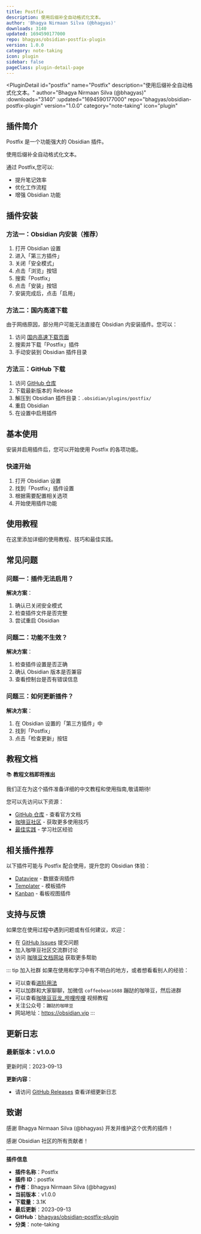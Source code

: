 ```yaml
---
title: Postfix
description: 使用后缀补全自动格式化文本。
author: 'Bhagya Nirmaan Silva (@bhagyas)'
downloads: 3140
updated: 1694590177000
repo: bhagyas/obsidian-postfix-plugin
version: 1.0.0
category: note-taking
icon: plugin
sidebar: false
pageClass: plugin-detail-page
---
```


<PluginDetail
  id="postfix"
  name="Postfix"
  description="使用后缀补全自动格式化文本。"
  author="Bhagya Nirmaan Silva (@bhagyas)"
  :downloads="3140"
  :updated="1694590177000"
  repo="bhagyas/obsidian-postfix-plugin"
  version="1.0.0"
  category="note-taking"
  icon="plugin"
>

<!-- AUTO_GENERATED_START -->
## 插件简介

Postfix 是一个功能强大的 Obsidian 插件。

使用后缀补全自动格式化文本。

通过 Postfix,您可以:

- 提升笔记效率
- 优化工作流程
- 增强 Obsidian 功能

<!-- AUTO_GENERATED_END -->

<!-- AUTO_GENERATED_START -->
## 插件安装

### 方法一：Obsidian 内安装（推荐）

1. 打开 Obsidian 设置
2. 进入「第三方插件」
3. 关闭「安全模式」
4. 点击「浏览」按钮
5. 搜索「Postfix」
6. 点击「安装」按钮
7. 安装完成后，点击「启用」

### 方法二：国内高速下载

由于网络原因，部分用户可能无法直接在 Obsidian 内安装插件。您可以：

1. 访问 [国内高速下载页面](/zh/documentation/obsidian-plugins-download.html)
2. 搜索并下载「Postfix」插件
3. 手动安装到 Obsidian 插件目录

### 方法三：GitHub 下载

1. 访问 [GitHub 仓库](https://github.com/bhagyas/obsidian-postfix-plugin)
2. 下载最新版本的 Release
3. 解压到 Obsidian 插件目录：`.obsidian/plugins/postfix/`
4. 重启 Obsidian
5. 在设置中启用插件

## 基本使用

安装并启用插件后，您可以开始使用 Postfix 的各项功能。

### 快速开始

1. 打开 Obsidian 设置
2. 找到「Postfix」插件设置
3. 根据需要配置相关选项
4. 开始使用插件功能

<!-- AUTO_GENERATED_END -->

<!-- CUSTOM_CONTENT_START:tutorial -->
## 使用教程

在这里添加详细的使用教程、技巧和最佳实践。

<!-- CUSTOM_CONTENT_END:tutorial -->

<!-- SHARED_CONTENT_START -->
## 常见问题

### 问题一：插件无法启用？

**解决方案**：
1. 确认已关闭安全模式
2. 检查插件文件是否完整
3. 尝试重启 Obsidian

### 问题二：功能不生效？

**解决方案**：
1. 检查插件设置是否正确
2. 确认 Obsidian 版本是否兼容
3. 查看控制台是否有错误信息

### 问题三：如何更新插件？

**解决方案**：
1. 在 Obsidian 设置的「第三方插件」中
2. 找到「Postfix」
3. 点击「检查更新」按钮

## 教程文档

📚 **教程文档即将推出**

我们正在为这个插件准备详细的中文教程和使用指南,敬请期待!

您可以先访问以下资源：
- [GitHub 仓库](https://github.com/bhagyas/obsidian-postfix-plugin) - 查看官方文档
- [咖啡豆社区](/zh/bases/) - 获取更多使用技巧
- [最佳实践](/zh/best-practices/) - 学习社区经验

## 相关插件推荐

以下插件可能与 Postfix 配合使用，提升您的 Obsidian 体验：

- [Dataview](/zh/plugins/dataview.html) - 数据查询插件
- [Templater](/zh/plugins/templater-obsidian.html) - 模板插件
- [Kanban](/zh/plugins/obsidian-kanban.html) - 看板视图插件

## 支持与反馈

如果您在使用过程中遇到问题或有任何建议，欢迎：

- 在 [GitHub Issues](https://github.com/bhagyas/obsidian-postfix-plugin/issues) 提交问题
- 加入咖啡豆社区交流群讨论
- 访问 [咖啡豆文档网站](https://obsidian.vip) 获取更多帮助

::: tip 加入社群
如果在使用和学习中有不明白的地方，或者想看看别人的经验：
- 可以查看[进阶用法](/zh/advanced)
- 可以加群和大家聊聊，加微信 `coffeebean1688` 蹦跶的咖啡豆，然后进群
- 可以查看[咖啡豆豆龙_哔哩哔哩](https://space.bilibili.com/618777356) 视频教程
- 关注公众号：`蹦跶的咖啡豆`
- 网站地址：https://obsidian.vip
:::
<!-- SHARED_CONTENT_END -->

<!-- AUTO_GENERATED_START -->
## 更新日志

### 最新版本：v1.0.0

更新时间：2023-09-13

**更新内容**：
- 请访问 [GitHub Releases](https://github.com/bhagyas/obsidian-postfix-plugin/releases) 查看详细更新日志

## 致谢

感谢 Bhagya Nirmaan Silva (@bhagyas) 开发并维护这个优秀的插件！

感谢 Obsidian 社区的所有贡献者！

---

**插件信息**
- **插件名称**：Postfix
- **插件 ID**：postfix
- **作者**：Bhagya Nirmaan Silva (@bhagyas)
- **当前版本**：v1.0.0
- **下载量**：3.1K
- **最后更新**：2023-09-13
- **GitHub**：[bhagyas/obsidian-postfix-plugin](https://github.com/bhagyas/obsidian-postfix-plugin)
- **分类**：note-taking
<!-- AUTO_GENERATED_END -->

</PluginDetail>

